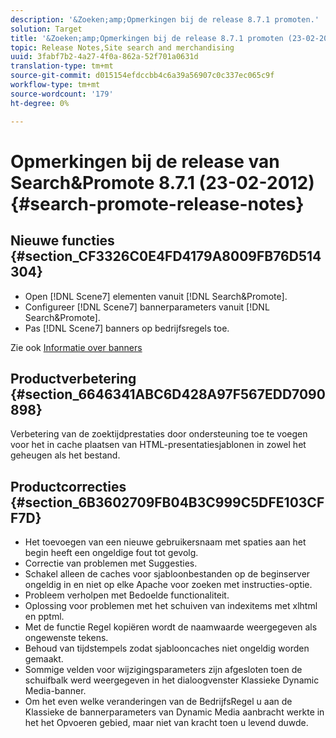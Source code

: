 ```yaml
---
description: '&Zoeken;amp;Opmerkingen bij de release 8.7.1 promoten.'
solution: Target
title: '&Zoeken;amp;Opmerkingen bij de release 8.7.1 promoten (23-02-2012)'
topic: Release Notes,Site search and merchandising
uuid: 3fabf7b2-4a27-4f0a-862a-52f701a0631d
translation-type: tm+mt
source-git-commit: d015154efdccbb4c6a39a56907c0c337ec065c9f
workflow-type: tm+mt
source-wordcount: '179'
ht-degree: 0%

---
```



# Opmerkingen bij de release van Search&amp;Promote 8.7.1 (23-02-2012){#search-promote-release-notes}

## Nieuwe functies {#section_CF3326C0E4FD4179A8009FB76D514304}

* Open [!DNL Scene7] elementen vanuit [!DNL Search&Promote].
* Configureer [!DNL Scene7] bannerparameters vanuit [!DNL Search&Promote].
* Pas [!DNL Scene7] banners op bedrijfsregels toe.

Zie ook [Informatie over banners](../c-about-design-menu/c-about-banners.md#concept_5BBE01FEC6134393B43CC917C8CC64DA)

## Productverbetering {#section_6646341ABC6D428A97F567EDD7090898}

Verbetering van de zoektijdprestaties door ondersteuning toe te voegen voor het in cache plaatsen van HTML-presentatiesjablonen in zowel het geheugen als het bestand.

## Productcorrecties {#section_6B3602709FB04B3C999C5DFE103CFF7D}

* Het toevoegen van een nieuwe gebruikersnaam met spaties aan het begin heeft een ongeldige fout tot gevolg.
* Correctie van problemen met Suggesties.
* Schakel alleen de caches voor sjabloonbestanden op de beginserver ongeldig in en niet op elke Apache voor zoeken met instructies-optie.
* Probleem verholpen met Bedoelde functionaliteit.
* Oplossing voor problemen met het schuiven van indexitems met xlhtml en pptml.
* Met de functie Regel kopiëren wordt de naamwaarde weergegeven als ongewenste tekens.
* Behoud van tijdstempels zodat sjablooncaches niet ongeldig worden gemaakt.
* Sommige velden voor wijzigingsparameters zijn afgesloten toen de schuifbalk werd weergegeven in het dialoogvenster Klassieke Dynamic Media-banner.
* Om het even welke veranderingen van de BedrijfsRegel u aan de Klassieke de bannerparameters van Dynamic Media aanbracht werkte in het het Opvoeren gebied, maar niet van kracht toen u levend duwde.

